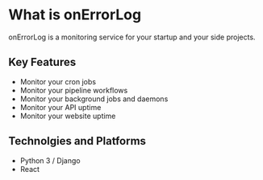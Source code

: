 # What is onErrorLog

onErrorLog is a monitoring service for your startup and your side projects.

## Key Features
- Monitor your cron jobs
- Monitor your pipeline workflows
- Monitor your background jobs and daemons
- Monitor your API uptime
- Monitor your website uptime

## Technolgies and Platforms
- Python 3 / Django
- React


